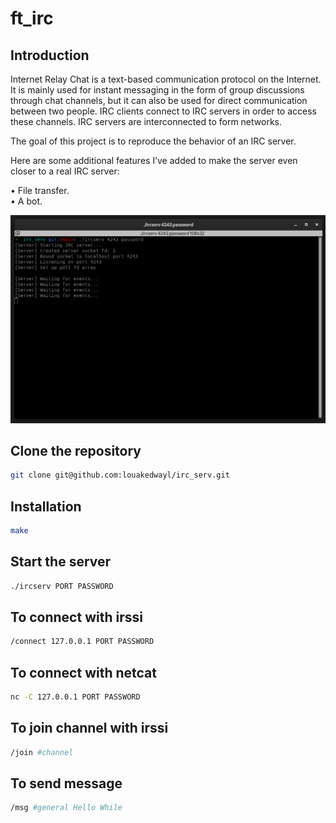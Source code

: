 # ft_irc

## Introduction

Internet Relay Chat is a text-based communication protocol on the Internet.
It is mainly used for instant messaging in the form of group discussions through chat channels,
but it can also be used for direct communication between two people.
IRC clients connect to IRC servers in order to access these channels.
IRC servers are interconnected to form networks.

The goal of this project is to reproduce the behavior of an IRC server.

Here are some additional features I’ve added to make the server even closer to a real IRC server:

• File transfer.\
• A bot.

<p align="center">
  <img src="images/irc_serv_layout.png" alt="Pong Layout">
</p>

## Clone the repository
```bash
git clone git@github.com:louakedwayl/irc_serv.git
```

## Installation

```bash
make
```

## Start the server
```bash
./ircserv PORT PASSWORD
```

## To connect with irssi
```bash
/connect 127.0.0.1 PORT PASSWORD
```

## To connect with netcat
```bash
nc -C 127.0.0.1 PORT PASSWORD
```

## To join channel with irssi
```bash
/join #channel
```

## To send message
```bash
/msg #general Hello While
```

